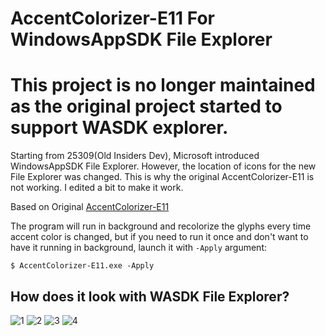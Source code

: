 # AccentColorizer-E11 For WindowsAppSDK File Explorer

# This project is no longer maintained as the original project started to support WASDK explorer.

Starting from 25309(Old Insiders Dev), Microsoft introduced WindowsAppSDK File Explorer. However, the location of icons for the new File Explorer was changed. This is why the original AccentColorizer-E11 is not working.
I edited a bit to make it work.

Based on Original [AccentColorizer-E11](https://github.com/krlvm/AccentColorizer-E11)

The program will run in background and recolorize the glyphs every time accent color is changed, but if you need to run it once and don't want to have it running in background, launch it with `-Apply` argument:
```
$ AccentColorizer-E11.exe -Apply
```

## How does it look with WASDK File Explorer?

![1](https://user-images.githubusercontent.com/83257329/230906135-73d453fb-b0ef-4607-b817-65b496b37bd9.png)
![2](https://user-images.githubusercontent.com/83257329/230906136-e58c4bf7-7e86-42fe-9be4-f4ae0c8a4710.png)
![3](https://user-images.githubusercontent.com/83257329/230906145-01e3f08d-c146-4433-aa94-62a2f6dd0664.png)
![4](https://user-images.githubusercontent.com/83257329/230906148-f7f39a47-7072-459a-9e34-1d6bfdef19c6.png)
